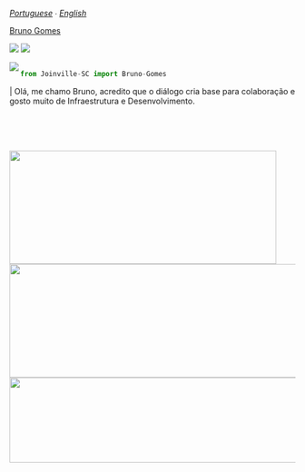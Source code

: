 *[Portuguese](README.md) ∙ [English](README-en.md)*
<script src="https://platform.linkedin.com/badges/js/profile.js" async defer type="text/javascript"></script>
<div class="badge-base LI-profile-badge" data-locale="pt_BR" data-size="large" data-theme="dark" data-type="HORIZONTAL" data-vanity="brunopoleza" data-version="v1"><a class="badge-base__link LI-simple-link" href="https://br.linkedin.com/in/brunopoleza?trk=profile-badge">Bruno Gomes</a></div>
         
<p>
<img  src="https://komarev.com/ghpvc/?username=pobruno&label=Profile%20views&color=4f278b&style=flat-square"/>
<img  src="https://badges.frapsoft.com/os/v1/open-source.png?v=103"/>
</p>
<p><img  align="left"  src="https://github-readme-stats.vercel.app/api/top-langs?username=pobruno&show_icons=true&locale=en&layout=compact"/>

```py

from Joinville-SC import Bruno-Gomes

```

| Olá, me chamo Bruno, acredito que o diálogo cria base para colaboração e gosto muito de Infraestrutura e Desenvolvimento.

<br><br><br>
<div>
<form>
<img align="left" width="470" height="200" src="https://github-readme-stats.vercel.app/api?username=pobruno&show_icons=true&locale=en"> <img align="left" width="689" height="200" src="https://github-profile-summary-cards.vercel.app/api/cards/profile-details?username=pobruno">

  
</form>
</div>
<div>
<form>
<img align="center" width="900" height="150" src="https://github-profile-trophy.vercel.app/?username=pobruno&row=1&theme=onedark)](https://github.com/pobruno/github-profile-trophy">
<br><br><br>
</form>
</div>

#
